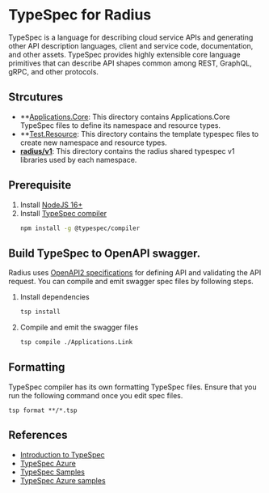 # TypeSpec for Radius

TypeSpec is a language for describing cloud service APIs and generating other API description languages, client and service code, documentation, and other assets. TypeSpec provides highly extensible core language primitives that can describe API shapes common among REST, GraphQL, gRPC, and other protocols.

## Strcutures

* **[Applications.Core](./Applications.Core/): This directory contains Applications.Core TypeSpec files to define its namespace and resource types.
* **[Test.Resource](./Test.Resource/): This directory contains the template typespec files to create new namespace and resource types.
* **[radius/v1](./radius/v1/)**: This directory contains the radius shared typespec v1 libraries used by each namespace.

## Prerequisite

1. Install [NodeJS 16+](https://nodejs.org/en/download)
1. Install [TypeSpec compiler](https://microsoft.github.io/typespec/introduction/installation)
    ```bash
    npm install -g @typespec/compiler
    ```

## Build TypeSpec to OpenAPI swagger.

Radius uses [OpenAPI2 specifications](../swagger/) for defining API and validating the API request. You can compile and emit swagger spec files by following steps.

1. Install dependencies
   ```bash
   tsp install
   ```
1. Compile and emit the swagger files
   ```bash
   tsp compile ./Applications.Link
   ```

## Formatting

TypeSpec compiler has its own formatting TypeSpec files. Ensure that you run the following command once you edit spec files.

```
tsp format **/*.tsp
```

## References

* [Introduction to TypeSpec](https://microsoft.github.io/typespec/)
* [TypeSpec Azure](https://azure.github.io/typespec-azure/)
* [TypeSpec Samples](https://github.com/microsoft/typespec/tree/main/packages/samples)
* [TypeSpec Azure samples](https://github.com/Azure/typespec-azure/tree/main/packages/samples/specs/resource-manager)